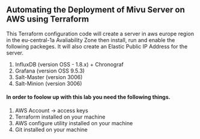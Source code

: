## Automating the Deployment of Mivu Server on AWS using Terraform

This Terraform configuration code will create a server in aws europe region in the eu-central-1a Avaliability Zone then install, run and enable the following packeges. It will also create an Elastic Public IP Address for the server.

1. InfluxDB (version OSS - 1.8.x) + Chronograf
2. Grafana (version OSS 9.5.3)
3. Salt-Master (version 3006)
4. Salt-Minion (version 3006)

#### In order to foolow up with this lab you need the following things.

1. AWS Account -> access keys
2. Terraform installed on your machine
3. AWS configure utility installed on your machine
4. Git installed on your machine